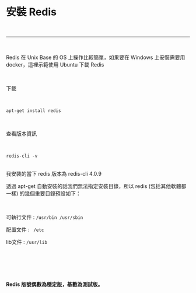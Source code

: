 # 安裝 Redis

<br>

---

<br>


Redis 在 Unix Base 的 OS 上操作比較簡單，如果要在 Windows 上安裝需要用 docker，這裡示範使用 Ubuntu 下載 Redis


<br>

下載

<br>

```cli
apt-get install redis
```

<br>

查看版本資訊

<br>

```cli
redis-cli -v
```

<br>
我安裝的當下 redis 版本為 redis-cli 4.0.9

<br>

透過 apt-get 自動安裝的話我們無法指定安裝目錄，所以 redis (包括其他軟體都一樣) 的幾個重要目錄預設如下：

<br>

可執行文件 : `/usr/bin /usr/sbin`

配置文件 : ` /etc`

lib文件 : `/usr/lib`

<br>
<br>
<br>
<br>

__Redis 版號偶數為穩定版，基數為測試版。__